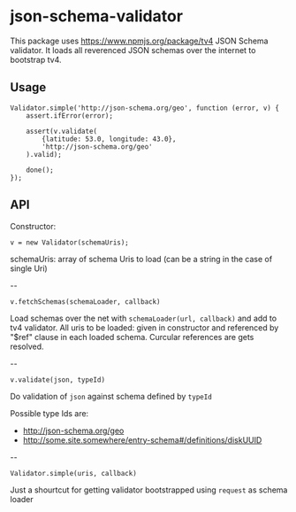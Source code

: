 json-schema-validator
=====================

This package uses https://www.npmjs.org/package/tv4 JSON Schema validator. It loads all reverenced JSON schemas over the internet to bootstrap tv4.

## Usage

    Validator.simple('http://json-schema.org/geo', function (error, v) {
        assert.ifError(error);

        assert(v.validate(
            {latitude: 53.0, longitude: 43.0},
            'http://json-schema.org/geo'
        ).valid);

        done();
    });
    
    
## API


Constructor:

    v = new Validator(schemaUris);
    
schemaUris: array of schema Uris to load (can be a string in the case of single Uri)

--

    v.fetchSchemas(schemaLoader, callback)
  
Load schemas over the net with `schemaLoader(url, callback)` and add to tv4 validator. All uris to be loaded: given in constructor and referenced by "$ref" clause in each loaded schema. Curcular references are gets resolved. 

--

    v.validate(json, typeId)
    
Do validation of `json` against schema defined by `typeId`

Possible type Ids are:

* http://json-schema.org/geo
* http://some.site.somewhere/entry-schema#/definitions/diskUUID 


--

    Validator.simple(uris, callback)
    
Just a shourtcut for getting validator bootstrapped using `request` as schema loader

